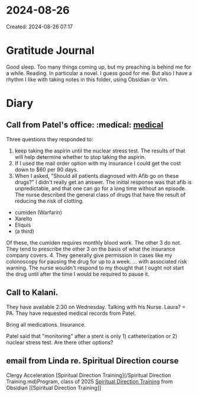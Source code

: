 # 2024-08-26
Created: 2024-08-26 07:17

# Gratitude Journal 

Good sleep. Too many things coming up, but my preaching is behind me for a while. Reading. In particular a novel. I guess good for me. But also I have a rhythm I like with taking notes in this folder, using Obsidian or Vim.

# Diary 

## Call from Patel's office: :medical:  [medical](/medical.md) 
Three questions they responded to:
1. keep taking the aspirin until the nuclear stress test. The results of that will help determine whether to stop taking the aspirin.
2. If I used the mail order option with my insurance I could get the cost down to $60 per 90 days.
3. When I asked, "Should all patients diagnosed with Afib go on these drugs?" I didn't really get an answer. The initial response was that afib is unpredictable, and that one can go for a long time without an episode. The nurse described the general class of drugs that have the result of reducing the risk of clotting.

- cumiden (Warfarin)
- Xarelto
- Eliquis
- (a third)

Of these, the cumiden requires monthly blood work. The other 3 do not. They tend to prescribe the other 3 on the basis of what the insurance company covers. 
4. They generally give permission in cases like my colonoscopy for pausing the drug for up to a week. … with associated risk warning. The nurse wouldn't respond to my thought that I ought not start the drug until after the time I would be required to pause it. 

## Call to Kalani.
They have available 2:30 on Wednesday. Talking with his Nurse. Laura? = PA. They have requested medical records from Patel.

Bring all medications. Insurance. 

Patel said that "monitoring" after a stent is only 1) catheterization or 2) nuclear stress test. Are there other options?

## email from Linda re. Spiritual Direction course

Clergy Acceleration [Spiritual Direction Training](/Spiritual Direction Training.md)Program, class of 2025 
[Spiritual Direction Training](Spiritual%20Direction%20Training.md) from Obsidian [[Spiritual Direction Training]] 
